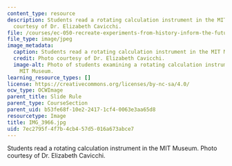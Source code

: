 ```yaml
---
content_type: resource
description: Students read a rotating calculation instrument in the MIT Museum. Photo
  courtesy of Dr. Elizabeth Cavicchi.
file: /courses/ec-050-recreate-experiments-from-history-inform-the-future-from-the-past-galileo-january-iap-2010/7ec2795f4f7b4cb457d5016a673abce7_IMG_3966.jpg
file_type: image/jpeg
image_metadata:
  caption: Students read a rotating calculation instrument in the MIT Museum.
  credit: Photo courtesy of Dr. Elizabeth Cavicchi.
  image-alt: Photo of students examining a rotating calculation instrument in the
    MIT Museum.
learning_resource_types: []
license: https://creativecommons.org/licenses/by-nc-sa/4.0/
ocw_type: OCWImage
parent_title: Slide Rule
parent_type: CourseSection
parent_uid: b53fe68f-10e2-2417-1cf4-0063e3aa65d8
resourcetype: Image
title: IMG_3966.jpg
uid: 7ec2795f-4f7b-4cb4-57d5-016a673abce7
---
```

Students read a rotating calculation instrument in the MIT Museum. Photo courtesy of Dr. Elizabeth Cavicchi.